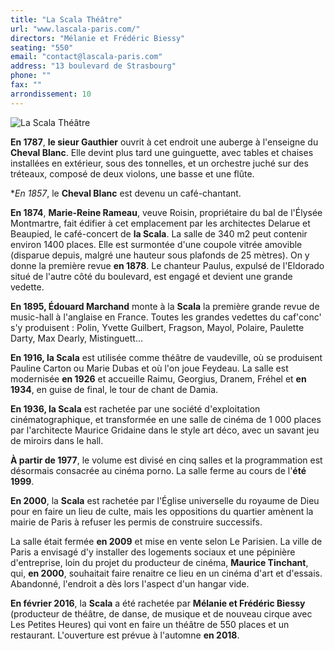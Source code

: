 ```yaml
---
title: "La Scala Théâtre"
url: "www.lascala-paris.com/"
directors: "Mélanie et Frédéric Biessy"
seating: "550"
email: "contact@lascala-paris.com"
address: "13 boulevard de Strasbourg"
phone: ""
fax: ""
arrondissement: 10
---
```


![La Scala Théâtre](../images/10eme/la-scala-theatre/la-scala-theatre-1.jpg)

**En 1787**,  **le sieur Gauthier** ouvrit à cet endroit une auberge à l'enseigne du **Cheval Blanc**. Elle devint plus tard une guinguette, avec tables et chaises installées en extérieur, sous des tonnelles, et un orchestre juché sur des tréteaux, composé de deux violons, une basse et une flûte.

**En 1857*, le **Cheval Blanc** est devenu un café-chantant.

**En 1874**, **Marie-Reine Rameau**, veuve Roisin, propriétaire du bal de l'Élysée Montmartre, fait édifier à cet emplacement par les architectes Delarue et Beaupied, le café-concert de **la Scala**. La salle de 340 m2 peut contenir environ 1400 places. Elle est surmontée d'une coupole vitrée amovible (disparue depuis, malgré une hauteur sous plafonds de 25 mètres). On y donne la première revue **en 1878**. Le chanteur Paulus, expulsé de l'Eldorado situé de l'autre côté du boulevard, est engagé et devient une grande vedette.

**En 1895, Édouard Marchand** monte à la **Scala** la première grande revue de music-hall à l'anglaise en France. Toutes les grandes vedettes du caf'conc' s'y produisent : Polin, Yvette Guilbert, Fragson, Mayol, Polaire, Paulette Darty, Max Dearly, Mistinguett...

**En 1916, la Scala** est utilisée comme théâtre de vaudeville, où se produisent Pauline Carton ou Marie Dubas et où l'on joue Feydeau. La salle est modernisée **en 1926** et accueille Raimu, Georgius, Dranem, Fréhel et **en 1934**, en guise de final, le tour de chant de Damia.

**En 1936, la Scala** est rachetée par une société d'exploitation cinématographique, et transformée en une salle de cinéma de 1 000 places par l'architecte Maurice Gridaine dans le style art déco, avec un savant jeu de miroirs dans le hall.

**À partir de 1977**, le volume est divisé en cinq salles et la programmation est désormais consacrée au cinéma porno. La salle ferme au cours de l'**été 1999**.

**En 2000**, la **Scala** est rachetée par l'Église universelle du royaume de Dieu pour en faire un lieu de culte, mais les oppositions du quartier amènent la mairie de Paris à refuser les permis de construire successifs.

La salle était fermée **en 2009** et mise en vente selon Le Parisien. La ville de Paris a envisagé d'y installer des logements sociaux et une pépinière d'entreprise, loin du projet du producteur de cinéma, **Maurice Tinchant**, qui, **en 2000**, souhaitait faire renaitre ce lieu en un cinéma d'art et d'essais. Abandonné, l'endroit a dès lors l'aspect d'un hangar vide.

**En février 2016**, la **Scala** a été rachetée par **Mélanie et Frédéric Biessy** (producteur de théâtre, de danse, de musique et de nouveau cirque avec Les Petites Heures) qui vont en faire un théâtre de 550 places et un restaurant. 
L'ouverture est prévue à l'automne **en 2018**.
